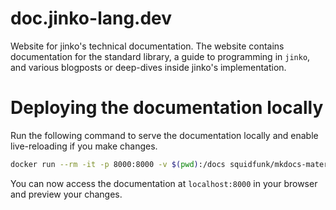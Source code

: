 # doc.jinko-lang.dev

Website for jinko's technical documentation. The website contains documentation for the standard library, a guide to programming in `jinko`, and various blogposts or deep-dives inside jinko's implementation.

# Deploying the documentation locally

Run the following command to serve the documentation locally and enable live-reloading if you make changes.

```sh
docker run --rm -it -p 8000:8000 -v $(pwd):/docs squidfunk/mkdocs-material
```

You can now access the documentation at `localhost:8000` in your browser and preview your changes.
